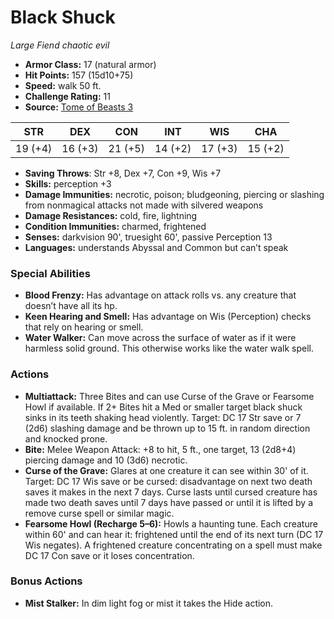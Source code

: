 # Black Shuck

*Large* *Fiend* *chaotic evil*

- **Armor Class:** 17 (natural armor)
- **Hit Points:** 157 (15d10+75)
- **Speed:** walk 50 ft.
- **Challenge Rating:** 11
- **Source:** [Tome of Beasts 3](https://koboldpress.com/kpstore/product/tome-of-beasts-2-for-5th-edition/)

| STR | DEX | CON | INT | WIS | CHA |
| --- | --- | --- | --- | --- | --- |
| 19 (+4) | 16 (+3) | 21 (+5) | 14 (+2) | 17 (+3) | 15 (+2) |

- **Saving Throws**: Str +8, Dex +7, Con +9, Wis +7
- **Skills:** perception +3
- **Damage Immunities:** necrotic, poison; bludgeoning, piercing or slashing from nonmagical attacks not made with silvered weapons
- **Damage Resistances:** cold, fire, lightning
- **Condition Immunities:** charmed, frightened
- **Senses:** darkvision 90', truesight 60', passive Perception 13
- **Languages:** understands Abyssal and Common but can’t speak
### Special Abilities
- **Blood Frenzy:** Has advantage on attack rolls vs. any creature that doesn’t have all its hp.
- **Keen Hearing and Smell:** Has advantage on Wis (Perception) checks that rely on hearing or smell.
- **Water Walker:** Can move across the surface of water as if it were harmless solid ground. This otherwise works like the water walk spell.
### Actions
- **Multiattack:** Three Bites and can use Curse of the Grave or Fearsome Howl if available. If 2+ Bites hit a Med or smaller target black shuck sinks in its teeth shaking head violently. Target: DC 17 Str save or 7 (2d6) slashing damage and be thrown up to 15 ft. in random direction and knocked prone.
- **Bite:** Melee Weapon Attack: +8 to hit, 5 ft., one target, 13 (2d8+4) piercing damage and 10 (3d6) necrotic.
- **Curse of the Grave:** Glares at one creature it can see within 30' of it. Target: DC 17 Wis save or be cursed: disadvantage on next two death saves it makes in the next 7 days. Curse lasts until cursed creature has made two death saves until 7 days have passed or until it is lifted by a remove curse spell or similar magic.
- **Fearsome Howl (Recharge 5–6):** Howls a haunting tune. Each creature within 60' and can hear it: frightened until the end of its next turn (DC 17 Wis negates). A frightened creature concentrating on a spell must make DC 17 Con save or it loses concentration.
### Bonus Actions
- **Mist Stalker:** In dim light fog or mist it takes the Hide action.

